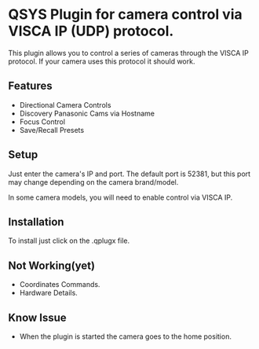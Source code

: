 
# QSYS Plugin for camera control via VISCA IP (UDP) protocol.

This plugin allows you to control a series of cameras through the VISCA IP protocol.
If your camera uses this protocol it should work.


## Features

- Directional Camera Controls
- Discovery Panasonic Cams via Hostname
- Focus Control
- Save/Recall Presets


## Setup

Just enter the camera's IP and port. The default port is 52381, but this port may change depending on the camera brand/model.

In some camera models, you will need to enable control via VISCA IP.
## Installation

To install just click on the .qplugx file.
    
## Not Working(yet)

- Coordinates Commands.
- Hardware Details.

## Know Issue

- When the plugin is started the camera goes to the home position.
